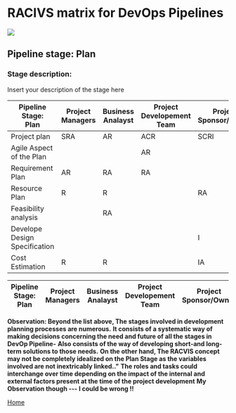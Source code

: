 # __RACIVS matrix for DevOps Pipelines__   

<img src="https://user-images.githubusercontent.com/10748736/112030685-6c81be80-8b32-11eb-94b8-c2c01b8f4581.png">

## __Pipeline stage:__  Plan  
### __Stage description:__  
Insert your description of the stage here  

| Pipeline Stage:<br>Plan      | Project Managers | Business Analayst  | Project Developement Team |  Project Sponsor/Owner | Architect/UX/UI | Users |    
|----------------------------- |------------------|--------------------|---------------------------|------------------------|-----------------|-------|     
|Project plan                  |           SRA    |        AR          |         ACR               |       SCRI             |       RA        |   C   |
|Agile Aspect of the  Plan     |                  |                    |          AR               |                        |                 |       |
|Requirement Plan              |           AR     |         RA         |          RA               |                        |                 |       |
|Resource Plan                 |            R     |         R          |                           |        RA              |                 |       |
|Feasibility analysis          |                  |         RA         |                           |                        |                 |       |
|Develope Design Specification |                  |                    |                           |         I              |         RA      |  VC   |
|Cost Estimation               |          R       |         R          |                           |        IA              |                 |       |
 


| Pipeline Stage:<br>Plan  | Project Managers  |Business Analayst   |Project Developement Team   |Project Sponsor/Owner  | Architect/UX/UI| Users |
|--------------------------|-------------------|--------------------|----------------------------|-----------------------|----------------|-------|
**Observation: Beyond the list above, The stages involved in development planning processes are numerous.** 
**It consists of a systematic way of making decisions concerning the need and future of all the stages in DevOp Pipeline-**
**Also consists  of the way of developing short-and long-term solutions to those needs.**
**On the other hand, The RACVIS concept may not be completely idealized on the Plan Stage as the variables involved are not inextricably linked.."**
**The roles and tasks could interchange over time depending on the impact of the internal and external factors present at the time of the project development**
**My Observation though --- I could be wrong !!**
  
  
[Home](../index.md)  